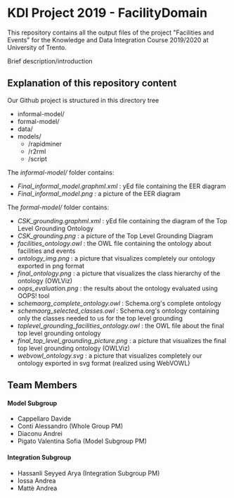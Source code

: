 # KDI Project 2019 - FacilityDomain

This repository contains all the output files of the project "Facilities and Events" for the Knowledge and Data Integration Course 2019/2020 at University of Trento.

Brief description/introduction

## Explanation of this repository content

Our Github project is structured in this directory tree

* informal-model/
* formal-model/
* data/
* models/
  * /rapidminer
  * /r2rml
  * /script
  
The *informal-model/* folder contains:
 * *Final_informal_model.graphml.xml* : yEd file containing the EER diagram
 * *Final_informal_model.png* : a picture of the EER diagram
 
The *formal-model/* folder contains:
 * *CSK_grounding.graphml.xml* : yEd file containing the diagram of the Top Level Grounding Ontology
 * *CSK_grounding.png* : a picture of the Top Level Grounding Diagram
 * *facilities_ontology.owl* : the OWL file containing the ontology about facilities and events
 * *ontology_img.png* : a picture that visualizes completely our ontology exported in png format
 * *final_ontology.png* : a picture that visualizes the class hierarchy of the ontology (OWLViz)
 * *oops_evaluation.png* : the results about the ontology evaluated using OOPS! tool
 * *schemaorg_complete_ontology.owl* : Schema.org's complete ontology
 * *schemaorg_selected_classes.owl* : Schema.org's ontology containing only the classes needed to us for the top level grounding
 * *toplevel_grounding_facilities_ontology.owl* : the OWL file about the final top level grounding ontology 
 * *final_top_level_grounding_picture.png* : a picture that visualizes the final top level grounding ontology (OWLViz)
 * *webvowl_ontology.svg* : a picture that visualizes completely our ontology exported in svg format (realized using WebVOWL)

## Team Members

#### Model Subgroup

* Cappellaro Davide
* Conti Alessandro (Whole Group PM)
* Diaconu Andrei
* Pigato Valentina Sofia (Model Subgroup PM)

#### Integration Subgroup

* Hassanli Seyyed Arya (Integration Subgroup PM)
* Iossa Andrea
* Mattè Andrea
